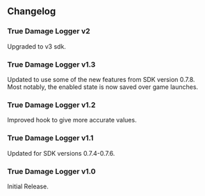 ## Changelog

### True Damage Logger v2
Upgraded to v3 sdk.

### True Damage Logger v1.3
Updated to use some of the new features from SDK version 0.7.8.    
Most notably, the enabled state is now saved over game launches.

### True Damage Logger v1.2
Improved hook to give more accurate values.

### True Damage Logger v1.1
Updated for SDK versions 0.7.4-0.7.6.

### True Damage Logger v1.0
Initial Release.
